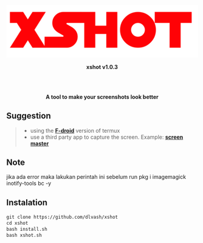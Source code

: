 <div align="center">
  <img src="/assets/banner.png">
  <p><b>xshot v1.0.3</b></p>
  <br><br>
  <P><b>A tool to make your screenshots look better</b></p>
</div>

## Suggestion

> - using the [**F-droid**](https://f-droid.org/en/packages/com.termux/) version of termux
> - use a third party app to capture the screen. Example: [**screen master**](https://play.google.com/store/apps/details?id=pro.capture.screenshot)

## Note
jika ada error maka lakukan perintah ini sebelum run
pkg i imagemagick inotify-tools bc -y

## Instalation

```
git clone https://github.com/dlvash/xshot
cd xshot
bash install.sh
bash xshot.sh
```
